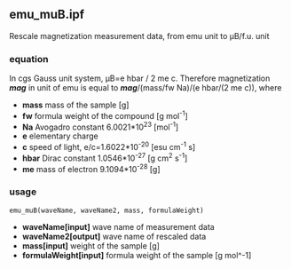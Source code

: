 ## emu_muB.ipf
Rescale magnetization measurement data, from emu unit to &mu;B/f.u. unit

### equation
In cgs Gauss unit system, &mu;B=e hbar / 2 me c.
Therefore magnetization ***mag*** in unit of emu is equal to ***mag***/(mass/fw Na)/(e hbar/(2 me c)), where
- **mass** mass of the sample [g]
- **fw** formula weight of the compound [g mol<sup>-1</sup>]
- **Na** Avogadro constant 6.0021\*10<sup>23</sup> [mol<sup>-1</sup>]
- **e** elementary charge
- **c** speed of light, e/c=1.6022\*10<sup>-20</sup> [esu cm<sup>-1</sup> s]
- **hbar** Dirac constant 1.0546\*10<sup>-27</sup> [g cm<sup>2</sup> s<sup>-1</sup>]
- **me** mass of electron 9.1094\*10<sup>-28</sup> [g]

### usage
```
emu_muB(waveName, waveName2, mass, formulaWeight)
```
- **waveName[input]** wave name of measurement data
- **waveName2[output]** wave name of rescaled data
- **mass[input]** weight of the sample [g]
- **formulaWeight[input]** formula weight of the sample [g mol^-1]

